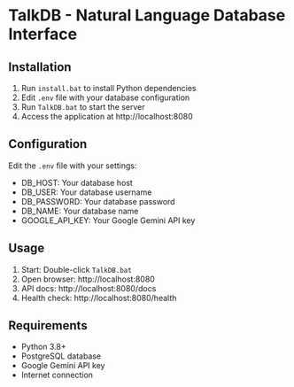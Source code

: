 ﻿# TalkDB - Natural Language Database Interface

## Installation

1. Run `install.bat` to install Python dependencies
2. Edit `.env` file with your database configuration
3. Run `TalkDB.bat` to start the server
4. Access the application at http://localhost:8080

## Configuration

Edit the `.env` file with your settings:

- DB_HOST: Your database host
- DB_USER: Your database username  
- DB_PASSWORD: Your database password
- DB_NAME: Your database name
- GOOGLE_API_KEY: Your Google Gemini API key

## Usage

1. Start: Double-click `TalkDB.bat`
2. Open browser: http://localhost:8080
3. API docs: http://localhost:8080/docs
4. Health check: http://localhost:8080/health

## Requirements

- Python 3.8+
- PostgreSQL database
- Google Gemini API key
- Internet connection
